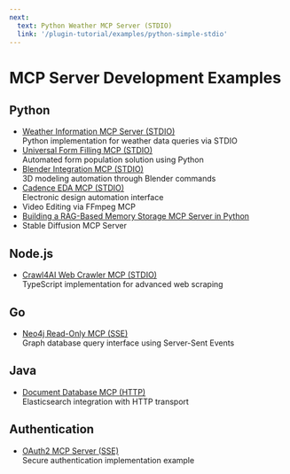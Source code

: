 ```yaml
---
next:
  text: Python Weather MCP Server (STDIO)
  link: '/plugin-tutorial/examples/python-simple-stdio'
---
```


# MCP Server Development Examples

## Python
- [Weather Information MCP Server (STDIO)](./python-simple-stdio)  
  Python implementation for weather data queries via STDIO
- [Universal Form Filling MCP (STDIO)](./python-form-stdio)  
  Automated form population solution using Python
- [Blender Integration MCP (STDIO)](./python-blender-stdio)  
  3D modeling automation through Blender commands
- [Cadence EDA MCP (STDIO)](./python-cadence-stdio)  
  Electronic design automation interface
- Video Editing via FFmpeg MCP  
- [Building a RAG-Based Memory Storage MCP Server in Python](./python-rag_memo-stdio.md)
- Stable Diffusion MCP Server  

## Node.js
- [Crawl4AI Web Crawler MCP (STDIO)](./typescript-crawl4ai-stdio)  
  TypeScript implementation for advanced web scraping

## Go
- [Neo4j Read-Only MCP (SSE)](./go-neo4j-sse)  
  Graph database query interface using Server-Sent Events

## Java
- [Document Database MCP (HTTP)](./java-es-http)  
  Elasticsearch integration with HTTP transport

## Authentication
- [OAuth2 MCP Server (SSE)](./sse-oauth2)  
  Secure authentication implementation example

